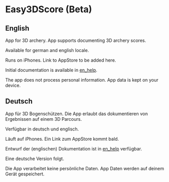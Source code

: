 # Easy3DScore (Beta)

## English

App for 3D archery. App supports documenting 3D archery scores. 

Available for german and english locale.

Runs on iPhones. Link to AppStore to be added here.

Initial documentation is available in [en_help](https://github.com/dsasp/Easy3DScore/edit/main/en_help.md).

The app does not process personal information. App data is kept on your device.


## Deutsch

App für 3D Bogenschützen. Die App erlaubt das dokumentieren von Ergebnissen auf einem 3D Parcours. 

Verfügbar in deutsch und englisch.

Läuft auf iPhones. Ein Link zum AppStore kommt bald. 

Entwurf der (englischen) Dokumentation ist in [en_help](https://github.com/dsasp/Easy3DScore/edit/main/en_help.md) verfügbar. 

Eine deutsche Version folgt.

Die App verarbeitet keine persönliche Daten. App Daten werden auf deinem Gerät gespeichert.
